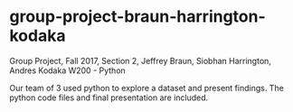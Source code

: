 # group-project-braun-harrington-kodaka
Group Project, Fall 2017, Section 2, Jeffrey Braun, Siobhan Harrington, Andres Kodaka
W200 - Python

Our team of 3 used python to explore a dataset and present findings.  The python code files and final presentation are included.
